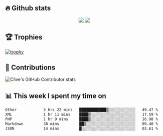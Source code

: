 ## &#128293; Github stats

<!-- GitHub Readme Streak Stats - https://github.com/DenverCoder1/github-readme-streak-stats -->
<p align="center">

<picture>
  <source 
    srcset="https://github-readme-stats.vercel.app/api?username=clivewalkden&count_private=true&show_icons=true&theme=darcula"
    media="(prefers-color-scheme: dark)"
  />
  <source
    srcset="https://github-readme-stats.vercel.app/api?username=clivewalkden&count_private=true&show_icons=true&theme=calm"
    media="(prefers-color-scheme: light), (prefers-color-scheme: no-preference)"
  />
  <img src="https://github-readme-stats.vercel.app/api?username=clivewalkden&count_private=true&show_icons=true&theme=darcula" />
</picture>

<a href="https://git.io/streak-stats" target="_blank">
  <img src="http://github-readme-streak-stats.herokuapp.com?user=clivewalkden&theme=darcula&date_format=j%20M%5B%20Y%5D" />
</a>

</p>

## &#127942; Trophies
[![trophy](https://github-profile-trophy.vercel.app/?username=clivewalkden&theme=onedark)](https://github.com/clivewalkden/github-profile-trophy)

## &#129309; Contributions
![Clive's GitHub Contributor stats](https://github-contributor-stats.vercel.app/api?username=clivewalkden)

## &#128202; This week I spent my time on
<!--START_SECTION:waka-->

```txt
Other            3 hrs 22 mins   ████████████▒░░░░░░░░░░░░   49.47 %
XML              1 hr 11 mins    ████▒░░░░░░░░░░░░░░░░░░░░   17.59 %
PHP              1 hr 9 mins     ████▒░░░░░░░░░░░░░░░░░░░░   16.98 %
Markdown         38 mins         ██▒░░░░░░░░░░░░░░░░░░░░░░   09.40 %
JSON             14 mins         █░░░░░░░░░░░░░░░░░░░░░░░░   03.61 %
```

<!--END_SECTION:waka-->
